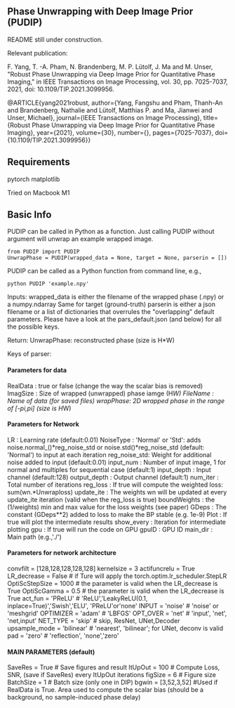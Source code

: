 ## Phase Unwrapping with Deep Image Prior (PUDIP)

README still under construction.

Relevant publication:

F. Yang, T. -A. Pham, N. Brandenberg, M. P. Lütolf, J. Ma and M. Unser, "Robust Phase Unwrapping via Deep Image Prior for Quantitative Phase Imaging," in IEEE Transactions on Image Processing, vol. 30, pp. 7025-7037, 2021, doi: 10.1109/TIP.2021.3099956.

@ARTICLE{yang2021robust,
  author={Yang, Fangshu and Pham, Thanh-An and Brandenberg, Nathalie and Lütolf, Matthias P. and Ma, Jianwei and Unser, Michael},
  journal={IEEE Transactions on Image Processing}, 
  title={Robust Phase Unwrapping via Deep Image Prior for Quantitative Phase Imaging}, 
  year={2021},
  volume={30},
  number={},
  pages={7025-7037},
  doi={10.1109/TIP.2021.3099956}}

## Requirements

pytorch
matplotlib

Tried on Macbook M1

## Basic Info
PUDIP can be called in Python as a function. Just calling PUDIP without argument will unwrap an example wrapped image.

    from PUDIP import PUDIP
    UnwrapPhase = PUDIP(wrapped_data = None, target = None, parserin = [])

PUDIP can be called as a Python function from command line, e.g.,

    python PUDIP 'example.npy'

Inputs:
wrapped_data is either the filename of the wrapped phase (.npy) or a numpy.ndarray
Same for target (ground-truth)
parserin is either a json filename or a list of dictionaries that overrules the "overlapping" default parameters.
Please have a look at the pars_default.json (and below) for all the possible keys.

Return:
UnwrapPhase: reconstructed phase (size is H*W)

Keys of parser:
#### Parameters for data
RealData : true or false (change the way the scalar bias is removed)
ImagSize : Size of wrapped (unwrapped) phase iamge (H*W)
FileName : Name of data (for saved files)
wrapPhase: 2D wrapped phase in the range of [-pi,pi] (size is H*W)

#### Parameters for Network
LR           : Learning rate (default:0.01)
NoiseType    : 'Normal' or 'Std': adds noise.normal_()*reg_noise_std or noise.std()*reg_noise_std (default: 'Normal') to input at each iteration
reg_noise_std: Weight for additional noise added to input (default:0.01)
input_num    : Number of input image, 1 for normal and multiples for sequential case (default:1)
input_depth  : Input channel (default:128)
output_depth : Output channel (default:1)
num_iter     : Total number of iterations
reg_loss     : If true will compute the weighted loss: sum(wn.*Unwraploss)
update_ite   : The weights wn will be updated at every update_ite iteration (valid when the reg_loss is true)
boundWeights : the (1/weights) min and max value for the loss weights (see paper)
GDeps        : The constant (GDeps**2) added to loss to make the BP stable (e.g. 1e-9)
Plot         : If true will plot the intermediate results
show_every   : Iteration for intermediate plotting
gpu          : If true will run the code on GPU
gpuID        : GPU ID
main_dir     : Main path (e.g.,'./')

#### Parameters for network architecture
convfilt        = [128,128,128,128,128]
kernelsize      = 3
actifuncrelu    = True
LR_decrease     = False        # if Ture will apply the torch.optim.lr_scheduler.StepLR
OptiScStepSize  = 1000         # the parameter is valid when the LR_decrease is True
OptiScGamma     = 0.5          # the parameter is valid when the LR_decrease is True
act_fun         = 'PReLU'      # 'ReLU','LeakyReLU(0.1, inplace=True)','Swish','ELU', 'PReLU'or'none'
INPUT           = 'noise'      # 'noise' or 'meshgrid'
OPTIMIZER       = 'adam'       # 'LBFGS'
OPT_OVER        = 'net'        # 'input', 'net', 'net,input'
NET_TYPE        = 'skip'       # skip, ResNet, UNet,Decoder
upsample_mode   = 'bilinear'     # 'nearest', 'bilinear'; for UNet, deconv is valid
pad             = 'zero'       # 'reflection', 'none','zero'

####             MAIN PARAMETERS (default)

SaveRes   = True   # Save figures and result
ItUpOut   = 100    # Compute Loss, SNR, (save if SaveRes) every ItUpOut iterations
figSize   = 6      # Figure size
BatchSize = 1      # Batch size (only one in DIP)
bgwin     = [3,52,3,52] #Used if RealData is True. Area used to compute the scalar bias (should be a background, no sample-induced phase delay)
